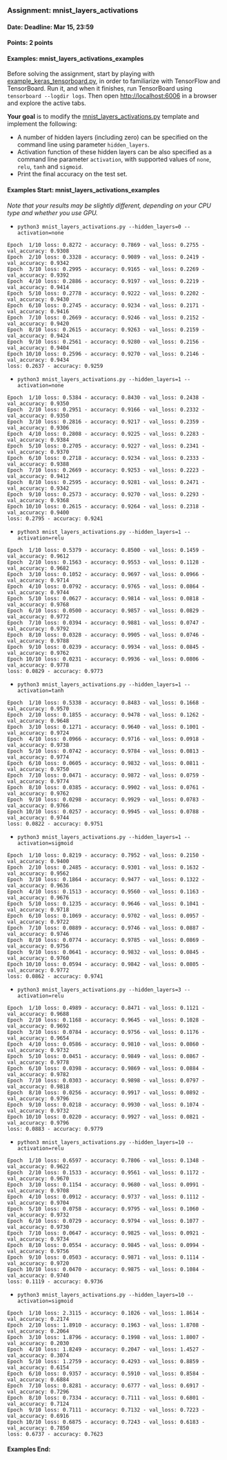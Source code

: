 ### Assignment: mnist_layers_activations
#### Date: Deadline: Mar 15, 23:59
#### Points: 2 points
#### Examples: mnist_layers_activations_examples

Before solving the assignment, start by playing with
[example_keras_tensorboard.py](https://github.com/ufal/npfl114/tree/master/labs/01/example_keras_tensorboard.py),
in order to familiarize with TensorFlow and TensorBoard.
Run it, and when it finishes, run TensorBoard using `tensorboard --logdir logs`.
Then open <http://localhost:6006> in a browser and explore the active tabs.

**Your goal** is to modify the
[mnist_layers_activations.py](https://github.com/ufal/npfl114/tree/master/labs/01/mnist_layers_activations.py)
template and implement the following:
- A number of hidden layers (including zero) can be specified on the command line
  using parameter `hidden_layers`.
- Activation function of these hidden layers can be also specified as a command
  line parameter `activation`, with supported values of `none`, `relu`, `tanh`
  and `sigmoid`.
- Print the final accuracy on the test set.

#### Examples Start: mnist_layers_activations_examples
_Note that your results may be slightly different, depending on your CPU type and whether you use GPU._
- `python3 mnist_layers_activations.py --hidden_layers=0 --activation=none`
```
Epoch  1/10 loss: 0.8272 - accuracy: 0.7869 - val_loss: 0.2755 - val_accuracy: 0.9308
Epoch  2/10 loss: 0.3328 - accuracy: 0.9089 - val_loss: 0.2419 - val_accuracy: 0.9342
Epoch  3/10 loss: 0.2995 - accuracy: 0.9165 - val_loss: 0.2269 - val_accuracy: 0.9392
Epoch  4/10 loss: 0.2886 - accuracy: 0.9197 - val_loss: 0.2219 - val_accuracy: 0.9414
Epoch  5/10 loss: 0.2778 - accuracy: 0.9222 - val_loss: 0.2202 - val_accuracy: 0.9430
Epoch  6/10 loss: 0.2745 - accuracy: 0.9234 - val_loss: 0.2171 - val_accuracy: 0.9416
Epoch  7/10 loss: 0.2669 - accuracy: 0.9246 - val_loss: 0.2152 - val_accuracy: 0.9420
Epoch  8/10 loss: 0.2615 - accuracy: 0.9263 - val_loss: 0.2159 - val_accuracy: 0.9424
Epoch  9/10 loss: 0.2561 - accuracy: 0.9280 - val_loss: 0.2156 - val_accuracy: 0.9404
Epoch 10/10 loss: 0.2596 - accuracy: 0.9270 - val_loss: 0.2146 - val_accuracy: 0.9434
loss: 0.2637 - accuracy: 0.9259
```
- `python3 mnist_layers_activations.py --hidden_layers=1 --activation=none`
```
Epoch  1/10 loss: 0.5384 - accuracy: 0.8430 - val_loss: 0.2438 - val_accuracy: 0.9350
Epoch  2/10 loss: 0.2951 - accuracy: 0.9166 - val_loss: 0.2332 - val_accuracy: 0.9350
Epoch  3/10 loss: 0.2816 - accuracy: 0.9217 - val_loss: 0.2359 - val_accuracy: 0.9306
Epoch  4/10 loss: 0.2808 - accuracy: 0.9225 - val_loss: 0.2283 - val_accuracy: 0.9384
Epoch  5/10 loss: 0.2705 - accuracy: 0.9227 - val_loss: 0.2341 - val_accuracy: 0.9370
Epoch  6/10 loss: 0.2718 - accuracy: 0.9234 - val_loss: 0.2333 - val_accuracy: 0.9388
Epoch  7/10 loss: 0.2669 - accuracy: 0.9253 - val_loss: 0.2223 - val_accuracy: 0.9412
Epoch  8/10 loss: 0.2595 - accuracy: 0.9281 - val_loss: 0.2471 - val_accuracy: 0.9342
Epoch  9/10 loss: 0.2573 - accuracy: 0.9270 - val_loss: 0.2293 - val_accuracy: 0.9368
Epoch 10/10 loss: 0.2615 - accuracy: 0.9264 - val_loss: 0.2318 - val_accuracy: 0.9400
loss: 0.2795 - accuracy: 0.9241
```
- `python3 mnist_layers_activations.py --hidden_layers=1 --activation=relu`
```
Epoch  1/10 loss: 0.5379 - accuracy: 0.8500 - val_loss: 0.1459 - val_accuracy: 0.9612
Epoch  2/10 loss: 0.1563 - accuracy: 0.9553 - val_loss: 0.1128 - val_accuracy: 0.9682
Epoch  3/10 loss: 0.1052 - accuracy: 0.9697 - val_loss: 0.0966 - val_accuracy: 0.9714
Epoch  4/10 loss: 0.0792 - accuracy: 0.9765 - val_loss: 0.0864 - val_accuracy: 0.9744
Epoch  5/10 loss: 0.0627 - accuracy: 0.9814 - val_loss: 0.0818 - val_accuracy: 0.9768
Epoch  6/10 loss: 0.0500 - accuracy: 0.9857 - val_loss: 0.0829 - val_accuracy: 0.9772
Epoch  7/10 loss: 0.0394 - accuracy: 0.9881 - val_loss: 0.0747 - val_accuracy: 0.9792
Epoch  8/10 loss: 0.0328 - accuracy: 0.9905 - val_loss: 0.0746 - val_accuracy: 0.9788
Epoch  9/10 loss: 0.0239 - accuracy: 0.9934 - val_loss: 0.0845 - val_accuracy: 0.9762
Epoch 10/10 loss: 0.0231 - accuracy: 0.9936 - val_loss: 0.0806 - val_accuracy: 0.9778
loss: 0.0829 - accuracy: 0.9773
```
- `python3 mnist_layers_activations.py --hidden_layers=1 --activation=tanh`
```
Epoch  1/10 loss: 0.5338 - accuracy: 0.8483 - val_loss: 0.1668 - val_accuracy: 0.9570
Epoch  2/10 loss: 0.1855 - accuracy: 0.9478 - val_loss: 0.1262 - val_accuracy: 0.9648
Epoch  3/10 loss: 0.1271 - accuracy: 0.9640 - val_loss: 0.1001 - val_accuracy: 0.9724
Epoch  4/10 loss: 0.0966 - accuracy: 0.9716 - val_loss: 0.0918 - val_accuracy: 0.9738
Epoch  5/10 loss: 0.0742 - accuracy: 0.9784 - val_loss: 0.0813 - val_accuracy: 0.9774
Epoch  6/10 loss: 0.0605 - accuracy: 0.9832 - val_loss: 0.0811 - val_accuracy: 0.9750
Epoch  7/10 loss: 0.0471 - accuracy: 0.9872 - val_loss: 0.0759 - val_accuracy: 0.9774
Epoch  8/10 loss: 0.0385 - accuracy: 0.9902 - val_loss: 0.0761 - val_accuracy: 0.9762
Epoch  9/10 loss: 0.0298 - accuracy: 0.9929 - val_loss: 0.0783 - val_accuracy: 0.9766
Epoch 10/10 loss: 0.0257 - accuracy: 0.9945 - val_loss: 0.0788 - val_accuracy: 0.9744
loss: 0.0822 - accuracy: 0.9751
```
- `python3 mnist_layers_activations.py --hidden_layers=1 --activation=sigmoid`
```
Epoch  1/10 loss: 0.8219 - accuracy: 0.7952 - val_loss: 0.2150 - val_accuracy: 0.9400
Epoch  2/10 loss: 0.2485 - accuracy: 0.9301 - val_loss: 0.1632 - val_accuracy: 0.9562
Epoch  3/10 loss: 0.1864 - accuracy: 0.9477 - val_loss: 0.1322 - val_accuracy: 0.9636
Epoch  4/10 loss: 0.1513 - accuracy: 0.9560 - val_loss: 0.1163 - val_accuracy: 0.9676
Epoch  5/10 loss: 0.1235 - accuracy: 0.9646 - val_loss: 0.1041 - val_accuracy: 0.9718
Epoch  6/10 loss: 0.1069 - accuracy: 0.9702 - val_loss: 0.0957 - val_accuracy: 0.9722
Epoch  7/10 loss: 0.0889 - accuracy: 0.9746 - val_loss: 0.0887 - val_accuracy: 0.9746
Epoch  8/10 loss: 0.0774 - accuracy: 0.9785 - val_loss: 0.0869 - val_accuracy: 0.9756
Epoch  9/10 loss: 0.0641 - accuracy: 0.9832 - val_loss: 0.0845 - val_accuracy: 0.9760
Epoch 10/10 loss: 0.0594 - accuracy: 0.9842 - val_loss: 0.0805 - val_accuracy: 0.9772
loss: 0.0862 - accuracy: 0.9741
```
- `python3 mnist_layers_activations.py --hidden_layers=3 --activation=relu`
```
Epoch  1/10 loss: 0.4989 - accuracy: 0.8471 - val_loss: 0.1121 - val_accuracy: 0.9688
Epoch  2/10 loss: 0.1168 - accuracy: 0.9645 - val_loss: 0.1028 - val_accuracy: 0.9692
Epoch  3/10 loss: 0.0784 - accuracy: 0.9756 - val_loss: 0.1176 - val_accuracy: 0.9654
Epoch  4/10 loss: 0.0586 - accuracy: 0.9810 - val_loss: 0.0860 - val_accuracy: 0.9732
Epoch  5/10 loss: 0.0451 - accuracy: 0.9849 - val_loss: 0.0867 - val_accuracy: 0.9778
Epoch  6/10 loss: 0.0398 - accuracy: 0.9869 - val_loss: 0.0884 - val_accuracy: 0.9782
Epoch  7/10 loss: 0.0303 - accuracy: 0.9898 - val_loss: 0.0797 - val_accuracy: 0.9818
Epoch  8/10 loss: 0.0256 - accuracy: 0.9917 - val_loss: 0.0892 - val_accuracy: 0.9796
Epoch  9/10 loss: 0.0218 - accuracy: 0.9930 - val_loss: 0.1074 - val_accuracy: 0.9732
Epoch 10/10 loss: 0.0220 - accuracy: 0.9927 - val_loss: 0.0821 - val_accuracy: 0.9796
loss: 0.0883 - accuracy: 0.9779
```
- `python3 mnist_layers_activations.py --hidden_layers=10 --activation=relu`
```
Epoch  1/10 loss: 0.6597 - accuracy: 0.7806 - val_loss: 0.1348 - val_accuracy: 0.9622
Epoch  2/10 loss: 0.1533 - accuracy: 0.9561 - val_loss: 0.1172 - val_accuracy: 0.9670
Epoch  3/10 loss: 0.1154 - accuracy: 0.9680 - val_loss: 0.0991 - val_accuracy: 0.9708
Epoch  4/10 loss: 0.0912 - accuracy: 0.9737 - val_loss: 0.1112 - val_accuracy: 0.9704
Epoch  5/10 loss: 0.0758 - accuracy: 0.9795 - val_loss: 0.1060 - val_accuracy: 0.9732
Epoch  6/10 loss: 0.0729 - accuracy: 0.9794 - val_loss: 0.1077 - val_accuracy: 0.9730
Epoch  7/10 loss: 0.0647 - accuracy: 0.9825 - val_loss: 0.0921 - val_accuracy: 0.9734
Epoch  8/10 loss: 0.0554 - accuracy: 0.9845 - val_loss: 0.0994 - val_accuracy: 0.9756
Epoch  9/10 loss: 0.0503 - accuracy: 0.9871 - val_loss: 0.1114 - val_accuracy: 0.9720
Epoch 10/10 loss: 0.0470 - accuracy: 0.9875 - val_loss: 0.1084 - val_accuracy: 0.9740
loss: 0.1119 - accuracy: 0.9736
```
- `python3 mnist_layers_activations.py --hidden_layers=10 --activation=sigmoid`
```
Epoch  1/10 loss: 2.3115 - accuracy: 0.1026 - val_loss: 1.8614 - val_accuracy: 0.2174
Epoch  2/10 loss: 1.8910 - accuracy: 0.1963 - val_loss: 1.8708 - val_accuracy: 0.2064
Epoch  3/10 loss: 1.8796 - accuracy: 0.1998 - val_loss: 1.8007 - val_accuracy: 0.2030
Epoch  4/10 loss: 1.8249 - accuracy: 0.2047 - val_loss: 1.4527 - val_accuracy: 0.3074
Epoch  5/10 loss: 1.2759 - accuracy: 0.4293 - val_loss: 0.8859 - val_accuracy: 0.6154
Epoch  6/10 loss: 0.9357 - accuracy: 0.5910 - val_loss: 0.8584 - val_accuracy: 0.6884
Epoch  7/10 loss: 0.8281 - accuracy: 0.6777 - val_loss: 0.6917 - val_accuracy: 0.7296
Epoch  8/10 loss: 0.7334 - accuracy: 0.7111 - val_loss: 0.6801 - val_accuracy: 0.7124
Epoch  9/10 loss: 0.7111 - accuracy: 0.7132 - val_loss: 0.7223 - val_accuracy: 0.6916
Epoch 10/10 loss: 0.6875 - accuracy: 0.7243 - val_loss: 0.6183 - val_accuracy: 0.7850
loss: 0.6737 - accuracy: 0.7623
```
#### Examples End:
